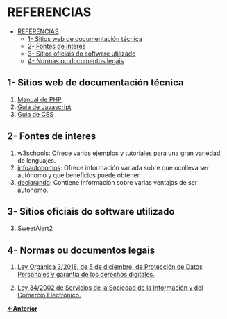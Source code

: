 # REFERENCIAS

- [REFERENCIAS](#referencias)
  - [1- Sitios web de documentación técnica](#1--sitios-web-de-documentación-técnica)
  - [2- Fontes de interes](#2--fontes-de-interes)
  - [3- Sitios oficiais do software utilizado](#3--sitios-oficiais-do-software-utilizado)
  - [4- Normas ou documentos legais](#4--normas-ou-documentos-legais)

## 1- Sitios web de documentación técnica

1. [Manual de PHP](https://www.php.net/manual/en/)
2. [Guia de Javascript](https://developer.mozilla.org/en-US/docs/Web/JavaScript/Guide)
3. [Guia de CSS](https://developer.mozilla.org/en-US/docs/Learn_web_development/Core/Styling_basics)

## 2- Fontes de interes

1. [w3schools](https://www.w3schools.com/): Ofrece varios ejemplos y tutoriales para una gran variedad de lenguajes.
2. [infoautonomos](https://www.infoautonomos.com/ser-autonomo-o-no/autonomo-o-sl/): Ofrece información variada sobre que ocnlleva ser autónomo y que beneficios puede obtener.
3. [declarando](https://declarando.es/tarifa-plana-autonomos/): Contiene información sobre varias ventajas de ser autonomo.

## 3- Sitios oficiais do software utilizado

3. [SweetAlert2](https://sweetalert2.github.io/)

## 4- Normas ou documentos legais

1. [Ley Orgánica 3/2018, de 5 de diciembre, de Protección de Datos Personales y garantía de los derechos digitales.](https://www.boe.es/buscar/act.php?id=BOE-A-2018-16673)

2. [Ley 34/2002 de Servicios de la Sociedad de la Información y del Comercio Electrónico.](https://www.boe.es/buscar/doc.php?id=BOE-A-2002-13758)

[**<-Anterior**](../../README.md)
